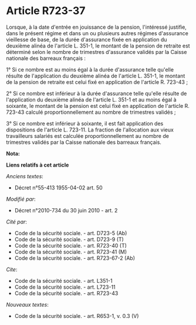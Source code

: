 # Article R723-37

Lorsque, à la date d'entrée en jouissance de la pension, l'intéressé justifie, dans le présent régime et dans un ou plusieurs
autres régimes d'assurance vieillesse de base, de la durée d'assurance fixée en application du deuxième alinéa de l'article
L. 351-1, le montant de la pension de retraite est déterminé selon le nombre de trimestres d'assurance validés par la Caisse
nationale des barreaux français : 

1° Si ce nombre est au moins égal à la durée d'assurance telle qu'elle résulte de l'application du deuxième alinéa de
l'article L. 351-1, le montant de la pension de retraite est celui fixé en application de l'article R. 723-43 ; 

2° Si ce nombre est inférieur à la durée d'assurance telle qu'elle résulte de l'application du deuxième alinéa de l'article
L. 351-1 et au moins égal à soixante, le montant de la pension est celui fixé en application de l'article R. 723-43 calculé
proportionnellement au nombre de trimestres validés ; 

3° Si ce nombre est inférieur à soixante, il est fait application des dispositions de l'article L. 723-11. La fraction de
l'allocation aux vieux travailleurs salariés est calculée proportionnellement au nombre de trimestres validés par la Caisse
nationale des barreaux français.

**Nota:**



**Liens relatifs à cet article**

_Anciens textes_:

  - Décret n°55-413 1955-04-02 art. 50

_Modifié par_:

  - Décret n°2010-734 du 30 juin 2010 - art. 2

_Cité par_:

  - Code de la sécurité sociale. - art. D723-5 (Ab)
  - Code de la sécurité sociale. - art. D723-9 (T)
  - Code de la sécurité sociale. - art. R723-40 (T)
  - Code de la sécurité sociale. - art. R723-41 (M)
  - Code de la sécurité sociale. - art. R723-67-2 (Ab)

_Cite_:

  - Code de la sécurité sociale. - art. L351-1
  - Code de la sécurité sociale. - art. L723-11
  - Code de la sécurité sociale. - art. R723-43

_Nouveaux textes_:

  - Code de la sécurité sociale. - art. R653-1, v. 0.3 (V)
